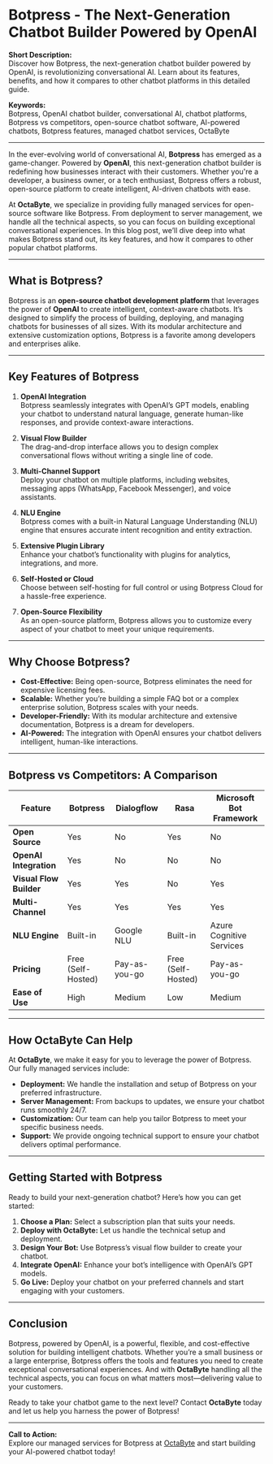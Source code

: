 # Botpress - The Next-Generation Chatbot Builder Powered by OpenAI

**Short Description:**  
Discover how Botpress, the next-generation chatbot builder powered by OpenAI, is revolutionizing conversational AI. Learn about its features, benefits, and how it compares to other chatbot platforms in this detailed guide.

**Keywords:**  
Botpress, OpenAI chatbot builder, conversational AI, chatbot platforms, Botpress vs competitors, open-source chatbot software, AI-powered chatbots, Botpress features, managed chatbot services, OctaByte

---

In the ever-evolving world of conversational AI, **Botpress** has emerged as a game-changer. Powered by **OpenAI**, this next-generation chatbot builder is redefining how businesses interact with their customers. Whether you're a developer, a business owner, or a tech enthusiast, Botpress offers a robust, open-source platform to create intelligent, AI-driven chatbots with ease.

At **OctaByte**, we specialize in providing fully managed services for open-source software like Botpress. From deployment to server management, we handle all the technical aspects, so you can focus on building exceptional conversational experiences. In this blog post, we’ll dive deep into what makes Botpress stand out, its key features, and how it compares to other popular chatbot platforms.

---

## What is Botpress?

Botpress is an **open-source chatbot development platform** that leverages the power of **OpenAI** to create intelligent, context-aware chatbots. It’s designed to simplify the process of building, deploying, and managing chatbots for businesses of all sizes. With its modular architecture and extensive customization options, Botpress is a favorite among developers and enterprises alike.

---

## Key Features of Botpress

1. **OpenAI Integration**  
   Botpress seamlessly integrates with OpenAI’s GPT models, enabling your chatbot to understand natural language, generate human-like responses, and provide context-aware interactions.

2. **Visual Flow Builder**  
   The drag-and-drop interface allows you to design complex conversational flows without writing a single line of code.

3. **Multi-Channel Support**  
   Deploy your chatbot on multiple platforms, including websites, messaging apps (WhatsApp, Facebook Messenger), and voice assistants.

4. **NLU Engine**  
   Botpress comes with a built-in Natural Language Understanding (NLU) engine that ensures accurate intent recognition and entity extraction.

5. **Extensive Plugin Library**  
   Enhance your chatbot’s functionality with plugins for analytics, integrations, and more.

6. **Self-Hosted or Cloud**  
   Choose between self-hosting for full control or using Botpress Cloud for a hassle-free experience.

7. **Open-Source Flexibility**  
   As an open-source platform, Botpress allows you to customize every aspect of your chatbot to meet your unique requirements.

---

## Why Choose Botpress?

- **Cost-Effective:** Being open-source, Botpress eliminates the need for expensive licensing fees.  
- **Scalable:** Whether you’re building a simple FAQ bot or a complex enterprise solution, Botpress scales with your needs.  
- **Developer-Friendly:** With its modular architecture and extensive documentation, Botpress is a dream for developers.  
- **AI-Powered:** The integration with OpenAI ensures your chatbot delivers intelligent, human-like interactions.  

---

## Botpress vs Competitors: A Comparison

| Feature                | Botpress               | Dialogflow             | Rasa                   | Microsoft Bot Framework |
|------------------------|------------------------|------------------------|------------------------|-------------------------|
| **Open Source**        | Yes                    | No                     | Yes                    | No                      |
| **OpenAI Integration** | Yes                    | No                     | No                     | No                      |
| **Visual Flow Builder**| Yes                    | Yes                    | No                     | Yes                     |
| **Multi-Channel**      | Yes                    | Yes                    | Yes                    | Yes                     |
| **NLU Engine**         | Built-in               | Google NLU             | Built-in               | Azure Cognitive Services|
| **Pricing**            | Free (Self-Hosted)     | Pay-as-you-go          | Free (Self-Hosted)     | Pay-as-you-go           |
| **Ease of Use**        | High                   | Medium                 | Low                    | Medium                  |

---

## How OctaByte Can Help

At **OctaByte**, we make it easy for you to leverage the power of Botpress. Our fully managed services include:

- **Deployment:** We handle the installation and setup of Botpress on your preferred infrastructure.  
- **Server Management:** From backups to updates, we ensure your chatbot runs smoothly 24/7.  
- **Customization:** Our team can help you tailor Botpress to meet your specific business needs.  
- **Support:** We provide ongoing technical support to ensure your chatbot delivers optimal performance.  

---

## Getting Started with Botpress

Ready to build your next-generation chatbot? Here’s how you can get started:

1. **Choose a Plan:** Select a subscription plan that suits your needs.  
2. **Deploy with OctaByte:** Let us handle the technical setup and deployment.  
3. **Design Your Bot:** Use Botpress’s visual flow builder to create your chatbot.  
4. **Integrate OpenAI:** Enhance your bot’s intelligence with OpenAI’s GPT models.  
5. **Go Live:** Deploy your chatbot on your preferred channels and start engaging with your customers.  

---

## Conclusion

Botpress, powered by OpenAI, is a powerful, flexible, and cost-effective solution for building intelligent chatbots. Whether you’re a small business or a large enterprise, Botpress offers the tools and features you need to create exceptional conversational experiences. And with **OctaByte** handling all the technical aspects, you can focus on what matters most—delivering value to your customers.

Ready to take your chatbot game to the next level? Contact **OctaByte** today and let us help you harness the power of Botpress!

---

**Call to Action:**  
Explore our managed services for Botpress at [OctaByte](https://octabyte.io) and start building your AI-powered chatbot today!